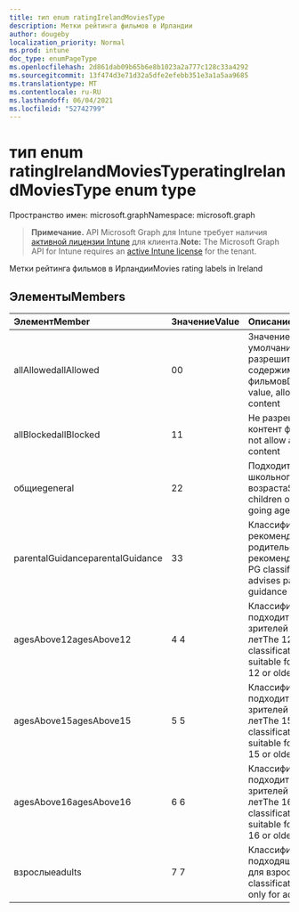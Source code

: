 ```yaml
---
title: тип enum ratingIrelandMoviesType
description: Метки рейтинга фильмов в Ирландии
author: dougeby
localization_priority: Normal
ms.prod: intune
doc_type: enumPageType
ms.openlocfilehash: 2d861dab09b65b6e8b1023a2a777c128c33a4292
ms.sourcegitcommit: 13f474d3e71d32a5dfe2efebb351e3a1a5aa9685
ms.translationtype: MT
ms.contentlocale: ru-RU
ms.lasthandoff: 06/04/2021
ms.locfileid: "52742799"
---
```

# <a name="ratingirelandmoviestype-enum-type"></a><span data-ttu-id="4b1df-103">тип enum ratingIrelandMoviesType</span><span class="sxs-lookup"><span data-stu-id="4b1df-103">ratingIrelandMoviesType enum type</span></span>

<span data-ttu-id="4b1df-104">Пространство имен: microsoft.graph</span><span class="sxs-lookup"><span data-stu-id="4b1df-104">Namespace: microsoft.graph</span></span>

> <span data-ttu-id="4b1df-105">**Примечание.** API Microsoft Graph для Intune требует наличия [активной лицензии Intune](https://go.microsoft.com/fwlink/?linkid=839381) для клиента.</span><span class="sxs-lookup"><span data-stu-id="4b1df-105">**Note:** The Microsoft Graph API for Intune requires an [active Intune license](https://go.microsoft.com/fwlink/?linkid=839381) for the tenant.</span></span>

<span data-ttu-id="4b1df-106">Метки рейтинга фильмов в Ирландии</span><span class="sxs-lookup"><span data-stu-id="4b1df-106">Movies rating labels in Ireland</span></span>

## <a name="members"></a><span data-ttu-id="4b1df-107">Элементы</span><span class="sxs-lookup"><span data-stu-id="4b1df-107">Members</span></span>
|<span data-ttu-id="4b1df-108">Элемент</span><span class="sxs-lookup"><span data-stu-id="4b1df-108">Member</span></span>|<span data-ttu-id="4b1df-109">Значение</span><span class="sxs-lookup"><span data-stu-id="4b1df-109">Value</span></span>|<span data-ttu-id="4b1df-110">Описание</span><span class="sxs-lookup"><span data-stu-id="4b1df-110">Description</span></span>|
|:---|:---|:---|
|<span data-ttu-id="4b1df-111">allAllowed</span><span class="sxs-lookup"><span data-stu-id="4b1df-111">allAllowed</span></span>|<span data-ttu-id="4b1df-112">0</span><span class="sxs-lookup"><span data-stu-id="4b1df-112">0</span></span>|<span data-ttu-id="4b1df-113">Значение по умолчанию, разрешить все содержимое фильмов</span><span class="sxs-lookup"><span data-stu-id="4b1df-113">Default value, allow all movies content</span></span>|
|<span data-ttu-id="4b1df-114">allBlocked</span><span class="sxs-lookup"><span data-stu-id="4b1df-114">allBlocked</span></span>|<span data-ttu-id="4b1df-115">1</span><span class="sxs-lookup"><span data-stu-id="4b1df-115">1</span></span>|<span data-ttu-id="4b1df-116">Не разрешайте контент фильмов</span><span class="sxs-lookup"><span data-stu-id="4b1df-116">Do not allow any movies content</span></span>|
|<span data-ttu-id="4b1df-117">общие</span><span class="sxs-lookup"><span data-stu-id="4b1df-117">general</span></span>|<span data-ttu-id="4b1df-118">2</span><span class="sxs-lookup"><span data-stu-id="4b1df-118">2</span></span>|<span data-ttu-id="4b1df-119">Подходит для детей школьного возраста</span><span class="sxs-lookup"><span data-stu-id="4b1df-119">Suitable for children of school going age</span></span>|
|<span data-ttu-id="4b1df-120">parentalGuidance</span><span class="sxs-lookup"><span data-stu-id="4b1df-120">parentalGuidance</span></span>|<span data-ttu-id="4b1df-121">3</span><span class="sxs-lookup"><span data-stu-id="4b1df-121">3</span></span>|<span data-ttu-id="4b1df-122">Классификация PG рекомендует родительские рекомендации</span><span class="sxs-lookup"><span data-stu-id="4b1df-122">The PG classification advises parental guidance</span></span>|
|<span data-ttu-id="4b1df-123">agesAbove12</span><span class="sxs-lookup"><span data-stu-id="4b1df-123">agesAbove12</span></span>|<span data-ttu-id="4b1df-124">4 </span><span class="sxs-lookup"><span data-stu-id="4b1df-124">4</span></span>|<span data-ttu-id="4b1df-125">Классификация 12A подходит для зрителей старше 12 лет</span><span class="sxs-lookup"><span data-stu-id="4b1df-125">The 12A classification is suitable for viewers of 12 or older</span></span>|
|<span data-ttu-id="4b1df-126">agesAbove15</span><span class="sxs-lookup"><span data-stu-id="4b1df-126">agesAbove15</span></span>|<span data-ttu-id="4b1df-127">5 </span><span class="sxs-lookup"><span data-stu-id="4b1df-127">5</span></span>|<span data-ttu-id="4b1df-128">Классификация 15A подходит для зрителей старше 15 лет</span><span class="sxs-lookup"><span data-stu-id="4b1df-128">The 15A classification is suitable for viewers of 15 or older</span></span>|
|<span data-ttu-id="4b1df-129">agesAbove16</span><span class="sxs-lookup"><span data-stu-id="4b1df-129">agesAbove16</span></span>|<span data-ttu-id="4b1df-130">6 </span><span class="sxs-lookup"><span data-stu-id="4b1df-130">6</span></span>|<span data-ttu-id="4b1df-131">Классификация 16 подходит для зрителей старше 16 лет</span><span class="sxs-lookup"><span data-stu-id="4b1df-131">The 16 classification is suitable for viewers of 16 or older</span></span>|
|<span data-ttu-id="4b1df-132">взрослые</span><span class="sxs-lookup"><span data-stu-id="4b1df-132">adults</span></span>|<span data-ttu-id="4b1df-133">7 </span><span class="sxs-lookup"><span data-stu-id="4b1df-133">7</span></span>|<span data-ttu-id="4b1df-134">Классификация 18, подходящая только для взрослых</span><span class="sxs-lookup"><span data-stu-id="4b1df-134">The 18 classification, suitable only for adults</span></span>|




